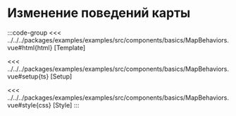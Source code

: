 # Изменение поведений карты

<script lang="ts" setup>
import MapComponent from 'examples/src/components/basics/MapBehaviors.vue';
</script>

<map-component/>

:::code-group
<<< ../../../packages/examples/examples/src/components/basics/MapBehaviors.vue#html{html} [Template]

<<< ../../../packages/examples/examples/src/components/basics/MapBehaviors.vue#setup{ts} [Setup]

<<< ../../../packages/examples/examples/src/components/basics/MapBehaviors.vue#style{css} [Style]
:::
